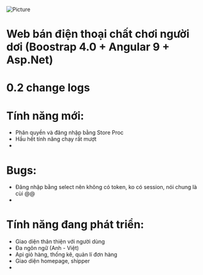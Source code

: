 ![Picture](https://www.apple.com/newsroom/images/r8-landing-page-tiles/Seoul-Apple-Garosugil_LP_hero.jpg.og.jpg)
# Web bán điện thoại chất chơi người dơi (Boostrap 4.0 + Angular 9 + Asp.Net)

# 0.2 change logs

# Tính năng mới:
* Phân quyền và đăng nhập bằng Store Proc
* Hầu hết tính năng chạy rất mượt 
*
# Bugs:
* Đăng nhập bằng select nên không có token, ko có session, nói chung là cùi @@
* 
# Tính năng đang phát triển:
* Giao diện thân thiện với người dùng
* Đa ngôn ngữ (Anh - Việt)
* Api giỏ hàng, thống kê, quản lí đơn hàng
* Giao diện homepage, shipper
* 
     

